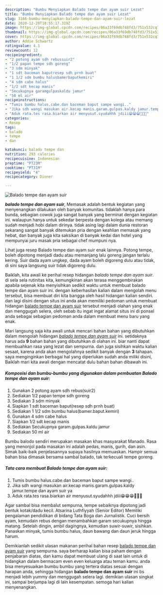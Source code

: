 ```yaml
---
description: "Bumbu Menyiapkan Balado tempe dan ayam suir Lezat"
title: "Bumbu Menyiapkan Balado tempe dan ayam suir Lezat"
slug: 3166-bumbu-menyiapkan-balado-tempe-dan-ayam-suir-lezat
date: 2020-12-20T18:55:17.319Z
image: https://img-global.cpcdn.com/recipes/06a33f69db748fd3/751x532cq70/balado-tempe-dan-ayam-suir-foto-resep-utama.jpg
thumbnail: https://img-global.cpcdn.com/recipes/06a33f69db748fd3/751x532cq70/balado-tempe-dan-ayam-suir-foto-resep-utama.jpg
cover: https://img-global.cpcdn.com/recipes/06a33f69db748fd3/751x532cq70/balado-tempe-dan-ayam-suir-foto-resep-utama.jpg
author: Addie Schwartz
ratingvalue: 4.1
reviewcount: 12
recipeingredient:
- "2 potong ayam sdh rebussuir2"
- "1/2 papan tempe sdh goreng"
- "3 sdm minyak"
- "1 sdt baceman baputresep sdh prnh buat"
- "1 1/2 sdm bumbu halusbamerbaputkemiri"
- "4 sdm cabe halus"
- "1/2 sdt kecap manis"
- "Secukupnya garamgulpaskaldu jamur"
- "50 ml air"
recipeinstructions:
- "Tumis bumbu halus.cabe.dan baceman baput sampe wangi.."
- "Jika sdh wangi masukan air.kecap manis.garam.gulpas.kaldy jamur.tempe dan ayam suir ya"
- "Aduk rata.tes rasa.biarkan air menyusut.syudahhh jdiii😁😁😁🤤🤤🤤"
categories:
- Resep
tags:
- balado
- tempe
- dan

katakunci: balado tempe dan 
nutrition: 293 calories
recipecuisine: Indonesian
preptime: "PT23M"
cooktime: "PT31M"
recipeyield: "4"
recipecategory: Dinner

---
```



![Balado tempe dan ayam suir](https://img-global.cpcdn.com/recipes/06a33f69db748fd3/751x532cq70/balado-tempe-dan-ayam-suir-foto-resep-utama.jpg)

<b><i>balado tempe dan ayam suir</i></b>, Memasak adalah bentuk kegiatan yang menyenangkan dilakukan oleh banyak komunitas. tidaklah hanya para bunda, sebagian cowok juga sangat banyak yang berminat dengan kegiatan ini. walaupun hanya untuk sekedar berpesta dengan kolega atau memang sudah menjadi hobi dalam dirinya. tidak asing lagi dalam dunia restoran sekarang sangat banyak ditemukan pria dengan keahlian memasak yang hebat, dan banyak juga kita saksikan di banyak kedai dan hotel yang mempunyai juru masak pria sebagai chef mumpuni nya.

Lihat juga resep Balado tempe dan ayam suir enak lainnya. Potong tempe, boleh dipotong menjadi dadu atau memanjang lalu goreng jangan terlalu kering. Suir dada ayam ungkep, dada ayam boleh digoreng dulu atau tidak, di sini saya langsung suir tidak digoreng dulu.

Baiklah, kita awali ke perihal resep hidangan <i>balado tempe dan ayam suir</i>. di sela sela rutinitas kita, kemungkinan akan terasa menggembirakan apabila sejenak kita menyisihkan sedikit waktu untuk membuat balado tempe dan ayam suir ini. dengan keberhasilan kalian dalam mengolah menu tersebut, bisa membuat diri kita bangga oleh hasil hidangan kalian sendiri. dan lagi disini dengan situs ini anda akan memiliki pedoman untuk membuat hidangan <u>balado tempe dan ayam suir</u> tersebut menjadi olahan yang enak dan menggugah selera, oleh sebab itu ingat ingat alamat situs ini di ponsel anda sebagai sebagian pedoman anda dalam membuat menu baru yang enak.


Mari langsung saja kita awali untuk mencari bahan bahan yang dibutuhkan dalam mengolah hidangan <u><i>balado tempe dan ayam suir</i></u> ini. setidaknya harus ada <b>9</b> bahan bahan yang dibutuhkan di olahan ini. biar nanti dapat membuahkan rasa yang lezat dan sempurna. dan juga sisihkan waktu kalian sesaat, karena anda akan mengolahnya sedikit banyak dengan <b>3</b> tahapan. saya menginginkan berbagai hal yang diperlukan sudah anda miliki disini, Baiklah mari kita awali dengan mencatat dulu bahan bahan dibawah ini.

<!--inarticleads1-->

##### Komposisi dan bumbu-bumbu yang digunakan dalam pembuatan Balado tempe dan ayam suir:

1. Gunakan 2 potong ayam sdh rebus(suir2)
1. Sediakan 1/2 papan tempe sdh goreng
1. Sediakan 3 sdm minyak
1. Siapkan 1 sdt baceman baput(resep sdh prnh buat)
1. Sediakan 1 1/2 sdm bumbu halus(bamer.baput.kemiri)
1. Gunakan 4 sdm cabe halus
1. Siapkan 1/2 sdt kecap manis
1. Sediakan Secukupnya garam.gulpas.kaldu jamur
1. Sediakan 50 ml air


Bumbu balodo sendiri merupakan masakan khas masyarakat Manado. Rasa yang menonjol pada masakan ini adalah pedas, manis, gurih, dan asin. Simak baik-baik penjelasannya supaya hasilnya memuaskan. Hampir semua bahan bisa dimasak bersama sambal balado, tak terkecuali tempe goreng. 

<!--inarticleads2-->

##### Tata cara membuat Balado tempe dan ayam suir:

1. Tumis bumbu halus.cabe.dan baceman baput sampe wangi..
1. Jika sdh wangi masukan air.kecap manis.garam.gulpas.kaldy jamur.tempe dan ayam suir ya
1. Aduk rata.tes rasa.biarkan air menyusut.syudahhh jdiii😁😁😁🤤🤤🤤


Agar sambal bisa membalut sempurna, tempe sebaiknya dipotong jadi bentuk kotak/dadu kecil. Atsarina Luthfiyyah (Senior Editor) Memiliki pengalaman pendidikan di bidang Tata Boga dan Jurnalistik. Cuci bersih ayam, kemudain rebus dengan menambahkan garam secukupnya hingga matang. Setelah dingin, ambil dagingnya, kemudian suwir-suwir, sisihkan. Panaskan minyak, tumis bumbu halus, daun bawang dan daun jeruk hingga harum. 

Demikianlah sedikit ulasan makanan perihal bahan resep <u>balado tempe dan ayam suir</u> yang sempurna. saya berharap kalian bisa paham dengan penjabaran diatas, dan kamu dapat membuat ulang di saat lain untuk di hidangkan dalam bermacam even even keluarga atau teman kamu. anda bisa menyesuaikan bumbu bumbu yang tertera diatas sesuai dengan harapan anda, sehingga hidangan <b>balado tempe dan ayam suir</b> ini bs menjadi lebih yummy dan menggugah selera lagi. demikian ulasan singkat ini, sampai berjumpa lagi di lain kesempatan. semoga hari kalian menyenangkan.
